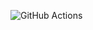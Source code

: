 ![GitHub Actions](https://github.com/arhor/aws-graphql-federation/actions/workflows/app-service-scheduler-CI.yml/badge.svg)
